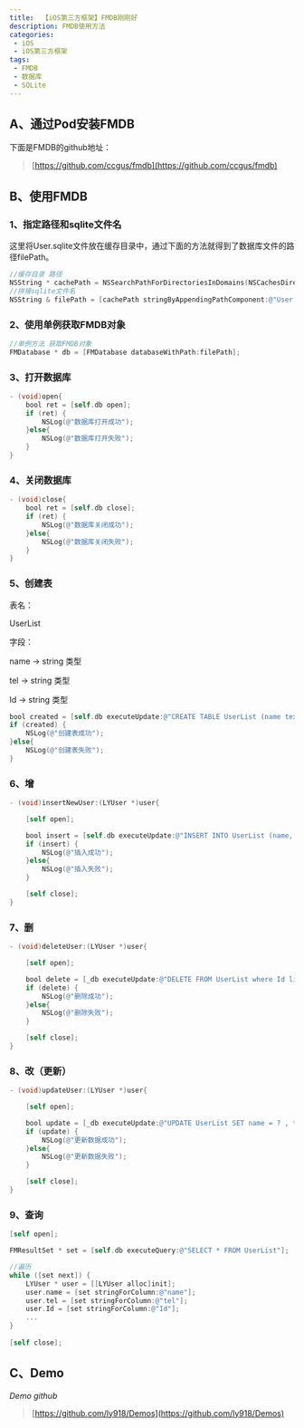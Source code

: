 ```yaml
---
title:  【iOS第三方框架】FMDB刚刚好
description: FMDB使用方法
categories:
 - iOS
 - iOS第三方框架
tags:
 - FMDB
 - 数据库
 - SQLite
---
```


## A、通过Pod安装FMDB

下面是FMDB的github地址：

> [https://github.com/ccgus/fmdb](https://github.com/ccgus/fmdb)

## B、使用FMDB

### 1、指定路径和sqlite文件名

这里将User.sqlite文件放在缓存目录中，通过下面的方法就得到了数据库文件的路径filePath。

```objectivec
//缓存目录 路径
NSString * cachePath = NSSearchPathForDirectoriesInDomains(NSCachesDirectory, NSUserDomainMask, true).firstObject;
//拼接sqlite文件名
NSString & filePath = [cachePath stringByAppendingPathComponent:@"User.sqlite"];
```

### 2、使用单例获取FMDB对象

```objectivec
//单例方法 获取FMDB对象
FMDatabase * db = [FMDatabase databaseWithPath:filePath];
```

### 3、打开数据库

```objectivec
- (void)open{
    bool ret = [self.db open];
    if (ret) {
        NSLog(@"数据库打开成功");
    }else{
        NSLog(@"数据库打开失败");
    }
}
```

### 4、关闭数据库

```objectivec
- (void)close{
    bool ret = [self.db close];
    if (ret) {
        NSLog(@"数据库关闭成功");
    }else{
        NSLog(@"数据库关闭失败");
    }
}
```

### 5、创建表

表名：

UserList

字段：

name -> string 类型

tel -> string 类型

Id -> string 类型

```objectivec
bool created = [self.db executeUpdate:@"CREATE TABLE UserList (name text, tel text, Id text)"];
if (created) {
    NSLog(@"创建表成功");
}else{
    NSLog(@"创建表失败");
}
```

### 6、增

```objectivec
- (void)insertNewUser:(LYUser *)user{

    [self open];

    bool insert = [self.db executeUpdate:@"INSERT INTO UserList (name, tel, Id) VALUES (?,?,?)",user.name,user.tel,user.Id];
    if (insert) {
        NSLog(@"插入成功");
    }else{
        NSLog(@"插入失败");
    }

    [self close];
}
```

### 7、删

```objectivec
- (void)deleteUser:(LYUser *)user{

    [self open];

    bool delete = [_db executeUpdate:@"DELETE FROM UserList where Id like ?",user.Id];
    if (delete) {
        NSLog(@"删除成功");
    }else{
        NSLog(@"删除失败");
    }

    [self close];
}
```

### 8、改（更新）

```objectivec
- (void)updateUser:(LYUser *)user{

    [self open];

    bool update = [_db executeUpdate:@"UPDATE UserList SET name = ? , tel = ?  where Id = ?",user.name,user.tel,user.Id];
    if (update) {
        NSLog(@"更新数据成功");
    }else{
        NSLog(@"更新数据失败");
    }

    [self close];
}
```

### 9、查询

```objectivec
[self open];

FMResultSet * set = [self.db executeQuery:@"SELECT * FROM UserList"];

//遍历
while ([set next]) {
    LYUser * user = [[LYUser alloc]init];
    user.name = [set stringForColumn:@"name"];
    user.tel = [set stringForColumn:@"tel"];
    user.Id = [set stringForColumn:@"Id"];
    ...
}
    
[self close];
```

## C、Demo

_Demo github_

> [https://github.com/ly918/Demos](https://github.com/ly918/Demos)